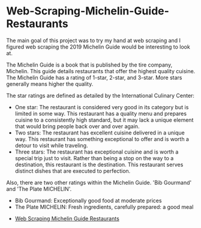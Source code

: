 # Web-Scraping-Michelin-Guide-Restaurants
The main goal of this project was to try my hand at web scraping and I figured web scraping the 2019 Michelin Guide would be interesting to look at.

The Michelin Guide is a book that is published by the tire company, Michelin. This guide details restaurants that offer the highest quality cuisine. The Michelin Guide has a rating of 1-star, 2-star, and 3-star. More stars generally means higher the quality.

The star ratings are defined as detailed by the International Culinary Center:

- One star: The restaurant is considered very good in its category but is limited in some way. This restaurant has a quality menu and prepares cuisine to a consistently high standard, but it may lack a unique element that would bring people back over and over again.
- Two stars: The restaurant has excellent cuisine delivered in a unique way. This restaurant has something exceptional to offer and is worth a detour to visit while traveling.
- Three stars: The restaurant has exceptional cuisine and is worth a special trip just to visit. Rather than being a stop on the way to a destination, this restaurant is the destination. This restaurant serves distinct dishes that are executed to perfection.

Also, there are two other ratings within the Michelin Guide. 'Bib Gourmand' and 'The Plate MICHELIN'.

- Bib Gourmand: Exceptionally good food at moderate prices
- The Plate MICHELIN: Fresh ingredients, carefully prepared: a good meal

* [Web Scraping Michelin Guide Restaurants](https://github.com/jcancheta92/Web-Scraping-Michelin-Guide-Restaurants/blob/master/README.md)
